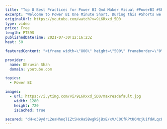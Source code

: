 ```yaml
---
title: "Top 8 Best Practices for Power BI QnA Maker Visual #PowerBI #Shorts"
excerpt: "Welcome to Power BI One Minute Short. During this #Shorts we will talk about best practices we need to follow to get the perfect outcomes or result from Power BI QnA Maker Visual.   We all know that QnA Maker Visual in Power BI supports the natural language. However, to work with QnA Maker in a Proper"
originalUrl: https://youtube.com/watch?v=9L6Rxxd_5D0
type: video
price: Free
length: PT59S
publishedDateTime: 2021-07-30T12:16:23Z
heat: 50

featuredContent: "<iframe width=\"800\" height=\"500\" frameborder=\"0\" src=\"https://www.youtube.com/embed/9L6Rxxd_5D0\" allow=\"accelerometer; autoplay; encrypted-media; gyroscope; picture-in-picture\" allowfullscreen></iframe>"

provider:
  name: Dhruvin Shah
  domain: youtube.com

topics:
  - Power BI

images:
  - url: https://i.ytimg.com/vi/9L6Rxxd_5D0/maxresdefault.jpg
    width: 1280
    height: 720
    isCached: true

secured: "dH+o39ydrL2eaHhoqlIZt5HxHa5BwgkSjBxE/xV/C0CfRPtU6NcjUifdALqcLTqdf+V5MHJrX5fA914AbttOtH0zgO2QxNQEXIOIdCJL+Z5TKgGqVgXXRVC0efCLbmeAbE3ZbBVkLtGZjQ2j+jCbP3OoNHRTF6uJhYSw5MWzVLBun3klHAHSqvMhszUuGtWwcCcscpN4Om65zaADCr1mnAqOVe3o4KmbDIH4FB7WSu1WYvoncDKQJDyX3DnxWYpZACqIGhHDyHTVELX4H1AsAwQ48O//OoNW2qpdsCHAombgJVWtfBHj35MvDcNpsSMiQKzij5jFNeJu4dyYIqFIHibXsKE9rZZIyvE1QlBSWdJgf4+urn8n3qpr/zHeuaMzXHQ0HsOUeBjwf6pkeqhq0eha/LMc+C8PijrDjuTzWNA=;3E7u4plrcCgW6XkchflDbA=="
---
```


